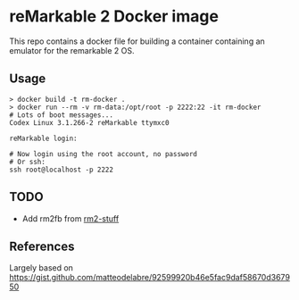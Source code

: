 reMarkable 2 Docker image
=========================

This repo contains a docker file for building a container containing an emulator
for the remarkable 2 OS.

Usage
-----

```
> docker build -t rm-docker .
> docker run --rm -v rm-data:/opt/root -p 2222:22 -it rm-docker
# Lots of boot messages...
Codex Linux 3.1.266-2 reMarkable ttymxc0

reMarkable login:

# Now login using the root account, no password
# Or ssh:
ssh root@localhost -p 2222
```

TODO
----

 * Add rm2fb from [rm2-stuff](https://github.com/timower/rM2-stuff/tree/dev)

References
----------

Largely based on https://gist.github.com/matteodelabre/92599920b46e5fac9daf58670d367950
